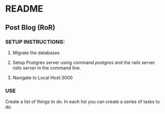 <h1>README</h1>

<h2>Post Blog (RoR)</h2>

<p>  </p>


<h3>SETUP INSTRUCTIONS: </h3>

1) Migrate the databases

2) Setup Postgres server using command <i>postgres</i> and the rails server <i> rails server</i> in the command line.

3) Navigate to Local Host:3000

<h3> USE</h3>

Create a list of things to do. In each list you can create a series of tasks to do.
